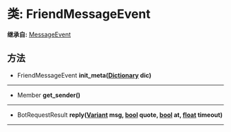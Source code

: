 # 类: FriendMessageEvent  
  
**继承自:** [MessageEvent](MessageEvent.md)  
  
## 方法 
  
- FriendMessageEvent **init_meta([Dictionary](https://docs.godotengine.org/en/latest/classes/class_dictionary.html) dic)**  
  
---  
  
- Member **get_sender()**  
  
---  
  
- BotRequestResult **reply([Variant](https://docs.godotengine.org/en/latest/classes/class_variant.html) msg, [bool](https://docs.godotengine.org/en/latest/classes/class_bool.html) quote, [bool](https://docs.godotengine.org/en/latest/classes/class_bool.html) at, [float](https://docs.godotengine.org/en/latest/classes/class_float.html) timeout)**  
  
---  
  

